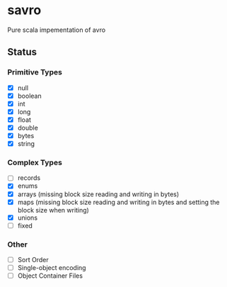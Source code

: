 # savro

Pure scala impementation of avro

## Status

### Primitive Types

- [x] null
- [x] boolean
- [x] int
- [x] long
- [x] float
- [x] double
- [x] bytes
- [x] string

### Complex Types

- [ ] records
- [x] enums
- [x] arrays (missing block size reading and writing in bytes)
- [x] maps (missing block size reading and writing in bytes and setting the block size when writing)
- [x] unions
- [ ] fixed

### Other

- [ ] Sort Order
- [ ] Single-object encoding
- [ ] Object Container Files